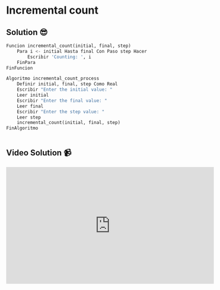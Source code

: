 # Incremental count

## Solution 😎

```python
Funcion incremental_count(initial, final, step)
	Para i <- initial Hasta final Con Paso step Hacer
		Escribir 'Counting: ', i
	FinPara
FinFuncion

Algoritmo incremental_count_process
	Definir initial, final, step Como Real
	Escribir "Enter the initial value: "
	Leer initial
	Escribir "Enter the final value: "
	Leer final
	Escribir "Enter the step value: "
	Leer step
	incremental_count(initial, final, step)
FinAlgoritmo
	
```

## Video Solution 📹

<iframe width="560" height="315" src="https://www.youtube.com/embed/CDfROwBQeC8" frameborder="0" allow="accelerometer; autoplay; clipboard-write; encrypted-media; gyroscope; picture-in-picture" allowfullscreen></iframe>
